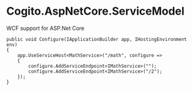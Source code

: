 # Cogito.AspNetCore.ServiceModel
WCF support for ASP.Net Core

```
public void Configure(IApplicationBuilder app, IHostingEnvironment env)
{
    app.UseServiceHost<MathService>("/math", configure =>
    {
        configure.AddServiceEndpoint<IMathService>("");
        configure.AddServiceEndpoint<IMathService>("/2");
    });
}
```
